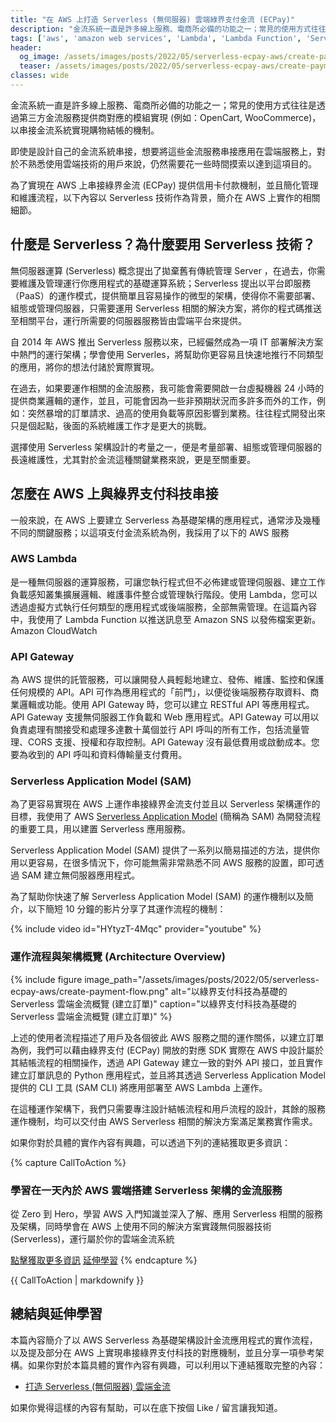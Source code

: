 ```yaml
---
title: "在 AWS 上打造 Serverless (無伺服器) 雲端綠界支付金流 (ECPay)"
description: "金流系統一直是許多線上服務、電商所必備的功能之一；常見的使用方式往往是透過第三方金流服務提供商對應的模組實現 (例如：OpenCart, WooCommerce)，以串接金流系統實現購物結帳的機制。為了實現在 AWS 上串接綠界金流 (ECPay) 提供信用卡付款機制，並且簡化管理和維護流程，以下內容以 Serverless 技術作為背景，簡介在 AWS 上實作的相關細節。"
tags: ['aws', 'amazon web services', 'Lambda', 'Lambda Function', 'Serverless', 'Serverless Application Model', 'SAM']
header:
  og_image: /assets/images/posts/2022/05/serverless-ecpay-aws/create-payment-flow.png
  teaser: /assets/images/posts/2022/05/serverless-ecpay-aws/create-payment-flow.png
classes: wide
---
```


金流系統一直是許多線上服務、電商所必備的功能之一；常見的使用方式往往是透過第三方金流服務提供商對應的模組實現 (例如：OpenCart, WooCommerce)，以串接金流系統實現購物結帳的機制。

即使是設計自己的金流系統串接，想要將這些金流服務串接應用在雲端服務上，對於不熟悉使用雲端技術的用戶來說，仍然需要花一些時間摸索以達到這項目的。

為了實現在 AWS 上串接綠界金流 (ECPay) 提供信用卡付款機制，並且簡化管理和維護流程，以下內容以 Serverless 技術作為背景，簡介在 AWS 上實作的相關細節。

## 什麼是 Serverless？為什麼要用 Serverless 技術？

無伺服器運算 (Serverless) 概念提出了拋棄舊有傳統管理 Server ，在過去，你需要維護及管理運行你應用程式的基礎運算系統；Serverless 提出以平台即服務（PaaS）的運作模式，提供簡單且容易操作的微型的架構，使得你不需要部署、組態或管理伺服器，只需要運用 Serverless 相關的解決方案，將你的程式碼推送至相關平台，運行所需要的伺服器服務皆由雲端平台來提供。

自 2014 年 AWS 推出 Serverless 服務以來，已經儼然成為一項 IT 部署解決方案中熱門的運行架構；學會使用 Serverles，將幫助你更容易且快速地推行不同類型的應用，將你的想法付諸於實際實現。

在過去，如果要運作相關的金流服務，我可能會需要開啟一台虛擬機器 24 小時的提供商業邏輯的運作，並且，可能會因為一些非預期狀況而多許多而外的工作，例如：突然暴增的訂單請求、過高的使用負載等原因影響到業務。往往程式開發出來只是個起點，後面的系統維護工作才是更大的挑戰。

選擇使用 Serverless 架構設計的考量之一，便是考量部署、組態或管理伺服器的長遠維護性，尤其對於金流這種關鍵業務來說，更是至關重要。

## 怎麼在 AWS 上與綠界支付科技串接

一般來說，在 AWS 上要建立 Serverless 為基礎架構的應用程式，通常涉及幾種不同的關鍵服務；以這項支付金流系統為例，我採用了以下的 AWS 服務

### AWS Lambda

是一種無伺服器的運算服務，可讓您執行程式但不必佈建或管理伺服器、建立工作負載感知叢集擴展邏輯、維護事件整合或管理執行階段。使用 Lambda，您可以透過虛擬方式執行任何類型的應用程式或後端服務，全部無需管理。在這篇內容中，我使用了 Lambda Function 以推送訊息至 Amazon SNS 以發佈檔案更新。 Amazon CloudWatch

### API Gateway

為 AWS 提供的託管服務，可以讓開發人員輕鬆地建立、發佈、維護、監控和保護任何規模的 API。API 可作為應用程式的「前門」，以便從後端服務存取資料、商業邏輯或功能。使用 API Gateway 時，您可以建立 RESTful API 等應用程式。API Gateway 支援無伺服器工作負載和 Web 應用程式。API Gateway 可以用以負責處理有關接受和處理多達數十萬個並行 API 呼叫的所有工作，包括流量管理、CORS 支援、授權和存取控制。API Gateway 沒有最低費用或啟動成本。您要為收到的 API 呼叫和資料傳輸量支付費用。

### Serverless Application Model (SAM)

為了更容易實現在 AWS 上運作串接綠界金流支付並且以 Serverless 架構運作的目標，我使用了 AWS [Serverless Application Model](https://aws.amazon.com/serverless/sam/) (簡稱為 SAM) 為開發流程的重要工具，用以建置 Serverless 應用服務。

Serverless Application Model (SAM) 提供了一系列以簡易描述的方法，提供你用以更容易，在很多情況下，你可能無需非常熟悉不同 AWS 服務的設置，即可透過 SAM 建立無伺服器應用程式。

為了幫助你快速了解 Serverless Application Model (SAM) 的運作機制以及簡介，以下簡短 10 分鐘的影片分享了其運作流程的機制：

{% include video id="HYtyzT-4Mqc" provider="youtube" %}

### 運作流程與架構概覽 (Architecture Overview)

{% include figure image_path="/assets/images/posts/2022/05/serverless-ecpay-aws/create-payment-flow.png" alt="以綠界支付科技為基礎的 Serverless 雲端金流概覽 (建立訂單)" caption="以綠界支付科技為基礎的 Serverless 雲端金流概覽 (建立訂單)" %}

上述的使用者流程描述了用戶及各個彼此 AWS 服務之間的運作關係，以建立訂單為例，我們可以藉由綠界支付 (ECPay) 開放的對應 SDK 實際在 AWS 中設計屬於其結帳流程的相關操作，透過 API Gateway 建立一致的對外 API 接口，並且實作建立訂單訊息的 Python 應用程式，並且將其透過 Serverless Application Model 提供的 CLI 工具 (SAM CLI) 將應用部署至 AWS Lambda 上運作。

在這種運作架構下，我們只需要專注設計結帳流程和用戶流程的設計，其餘的服務運作機制，均可以交付由 AWS Serverless 相關的解決方案滿足業務實作需求。

如果你對於具體的實作內容有興趣，可以透過下列的連結獲取更多資訊：

{% capture CallToAction %}
### 學習在一天內於 AWS 雲端搭建 Serverless 架構的金流服務

從 Zero 到 Hero，學習 AWS 入門知識並深入了解、應用 Serverless 相關的服務及架構，同時學會在 AWS 上使用不同的解決方案實踐無伺服器技術 (Serverless)，運行屬於你的雲端金流系統

<a href="https://bit.ly/ECPaySAM?utm_source=easoncao.com&utm_medium=courses-page&utm_campaign=course_sale" class="btn btn--inverse btn--x-large">點擊獲取更多資訊</a>
<a href="/courses" class="btn btn--x-large">延伸學習</a>
{% endcapture %}

<div class="notice--success">{{ CallToAction | markdownify }}</div>

## 總結與延伸學習

本篇內容簡介了以 AWS Serverless 為基礎架構設計金流應用程式的實作流程，以及提及部分在 AWS 上實現串接綠界支付科技的對應機制，並且分享一項參考架構。如果你對於本篇具體的實作內容有興趣，可以利用以下連結獲取完整的內容：

- [打造 Serverless (無伺服器) 雲端金流](https://bit.ly/ECPaySAM?utm_source=easoncao.com&utm_medium=courses-page&utm_campaign=course_sale)

如果你覺得這樣的內容有幫助，可以在底下按個 Like / 留言讓我知道。
